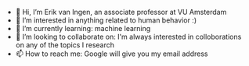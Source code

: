 - 👋 Hi, I’m Erik van Ingen, an associate professor at VU Amsterdam
- 👀 I’m interested in anything related to human behavior :)
- 🌱 I’m currently learning: machine learning
- 💞️ I’m looking to collaborate on: I'm always interested in colloborations on any of the topics I research
- 📫 How to reach me: Google will give you my email address

<!---
Doctah-E/Doctah-E is a ✨ special ✨ repository because its `README.md` (this file) appears on your GitHub profile.
You can click the Preview link to take a look at your changes.
--->
